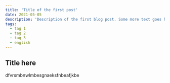 ```yaml
---
title: 'Title of the first post'
date: 2021-05-05
description: 'Description of the first blog post. Some more text goes here'
tags:
  - tag 1
  - tag 2
  - tag 3
  - english
---
```


## Title here

dfvrsmbnwlmbesgnaeksfnbeafjkbe
